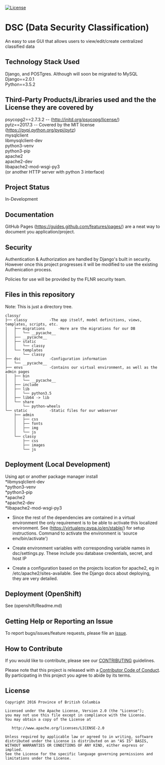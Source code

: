 
[![License](https://img.shields.io/badge/License-Apache%202.0-blue.svg)](LICENSE)


# DSC (Data Security Classification)
An easy to use GUI that allows users to view/edit/create centralized classified data

## Technology Stack Used
Django, and POSTgres. Although will soon be migrated to MySQL  
Django==2.0.1  
Python==3.5.2  

## Third-Party Products/Libraries used and the the License they are covered by
psycopg2==2.7.3.2 -- (http://initd.org/psycopg/license/)  
pytz==2017.3 -- Covered by the MIT license (https://pypi.python.org/pypi/pytz)  
mysqlclient  
libmysqlclient-dev  
python3-venv  
python3-pip  
apache2  
apache2-dev  
libapache2-mod-wsgi-py3  
(or another HTTP server with python 3 interface)  

## Project Status
In-Development  

## Documentation

GitHub Pages (https://guides.github.com/features/pages/) are a neat way to document you application/project.

## Security  
Authentication & Authorization are handled by Django's built in security. However once this project progresses it will be modified to use the existing Authenication process. 

Policies for use will be provided by the FLNR security team.  

## Files in this repository
Note: This is just a directory tree.  
```
classy/	
├── classy			-The app itself, model definitions, views, templates, scripts, etc.
│   ├── migrations		-Here are the migrations for our DB
│   │   └── __pycache__
│   ├── __pycache__
│   ├── static
│   │   └── classy
│   └── templates
│       └── classy
├── dsc				-Configuration information
│   └── __pycache__
├── envs			-Contains our virtual environment, as well as the admin pages
│   ├── bin
│   │   └── __pycache__
│   ├── include
│   ├── lib
│   │   └── python3.5
│   ├── lib64 -> lib
│   └── share
│       └── python-wheels
└── static			-Static files for our webserver
    ├── admin
    │   ├── css
    │   ├── fonts
    │   ├── img
    │   └── js
    └── classy
        ├── css
        ├── images
        └── js
```

## Deployment (Local Development)

Using apt or another package manager install  
*libmysqlclient-dev  
*python3-venv  
*python3-pip  
*apache2  
*apache2-dev  
*libapache2-mod-wsgi-py3  

* Since the rest of the dependencies are contained in a virtual environment the only requirement is to be able to activate this localized environment. See (https://virtualenv.pypa.io/en/stable/) for setup instructions. Command to activate the environment is 'source env/bin/activate')

* Create environment variables with corresponding variable names in dsc/settings.py. These include you database credentials, secret, and host IP  

* Create a configuration based on the projects location for apache2, eg in /etc/apache2/sites-available. See the Django docs about deploying, they are very detailed.  


## Deployment (OpenShift)

See (openshift/Readme.md)

## Getting Help or Reporting an Issue

To report bugs/issues/feature requests, please file an [issue](../../issues).

## How to Contribute

If you would like to contribute, please see our [CONTRIBUTING](./CONTRIBUTING.md) guidelines.

Please note that this project is released with a [Contributor Code of Conduct](./CODE_OF_CONDUCT.md). 
By participating in this project you agree to abide by its terms.

## License

    Copyright 2016 Province of British Columbia

    Licensed under the Apache License, Version 2.0 (the "License");
    you may not use this file except in compliance with the License.
    You may obtain a copy of the License at

       http://www.apache.org/licenses/LICENSE-2.0

    Unless required by applicable law or agreed to in writing, software
    distributed under the License is distributed on an "AS IS" BASIS,
    WITHOUT WARRANTIES OR CONDITIONS OF ANY KIND, either express or implied.
    See the License for the specific language governing permissions and
    limitations under the License.
